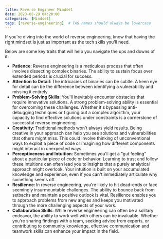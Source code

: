 ```yaml
---
title: Reverse Engineer Mindset
date: 2023-08-29 04:20:00
categories: [Mindset]
tags: [reverse-engineering]  # TAG names should always be lowercase
---
```


If you're diving into the world of reverse engineering, know that having the right mindset is just as important as the tech skills you'll need. 

Below are some key traits that will help you navigate the ups and downs of it:

- **Patience**: Reverse engineering is a meticulous process that often involves dissecting complex binaries. The ability to sustain focus over extended periods is crucial for success.
- **Attention to Detail**: The intricacies of binaries can be subtle. A keen eye for detail can be the difference between identifying a vulnerability and missing it entirely.
- **Problem-Solving Skills**: You'll inevitably encounter obstacles that require innovative solutions. A strong problem-solving ability is essential for overcoming these challenges. Whether it's bypassing anti-debugging techniques or figuring out a complex algorithm, your capacity to find effective solutions under constraints is a cornerstone of successful reverse engineering.
- **Creativity**: Traditional methods won't always yield results. Being creative in your approach can help you see solutions and vulnerabilities that others might miss. This could involve thinking of unconventional ways to exploit a piece of code or imagining how different components might interact in unexpected ways.
- **Perceptiveness and Intuition**: Sometimes you'll get a "gut feeling" about a particular piece of code or behavior. Learning to trust and follow these intuitions can often lead you to insights that a purely analytical approach might overlook. Your intuition is built on your accumulated knowledge and experience, even if you can't immediately articulate why something seems off.
- **Resilience**: In reverse engineering, you're likely to hit dead-ends or face seemingly insurmountable challenges. The ability to bounce back from setbacks and maintain a positive outlook is vital. Resilience enables you to approach problems from new angles and keeps you motivated through the more challenging aspects of your work.
- **Collaboration Skills**: While reverse engineering can often be a solitary endeavor, the ability to work well with others can be invaluable. Whether you're sharing findings with a team, seeking advice from experts, or contributing to community knowledge, effective communication and teamwork skills can enhance your impact in the field.

